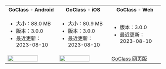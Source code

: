 <table>
  <colgroup>
    <col>
    <col>
    <col>
  </colgroup>
<tbody><tr>
<th>GoClass - <b>Android</b></th>
<th>GoClass - <b>iOS</b></th>
<th>GoClass - <b>Web</b></th>
</tr>
<tr>
<td><ul><li>大小：88.0 MB</li><li>版本：3.0.0</li><li>最近更新：2023-08-10</li></ul></td>
<td><ul><li>大小：80.9 MB</li><li>版本：3.0.0</li><li>最近更新：2023-08-10</li></ul></td>
<td><ul><li>版本：3.0.0</li><li>最近更新：2023-08-10</li></ul></td>
</tr>
<tr>
<td><a href="https://artifact-demo.zego.im/GoClass/goclass.apk" target="_blank" title="手机扫码体验，或点击图片跳转。"><img src="/Pics/GoClass/GoClass_App_android.png" width="80%"></a></td>
<td><a href="https://apps.apple.com/cn/app/go%E8%AF%BE%E5%A0%82/id6452721710" target="_blank" title="手机扫码体验，或点击图片跳转。"><img src="/Pics/GoClass/GoClass_App_ios.png" width="80%"></a></td>
<td><a href="https://goclass.zego.im/#/login" class="md-btn-primary important" target="_blank" title="点击按钮跳转。"><span class="text">GoClass 网页版</span></a></td>
</tr>
</tbody></table>
